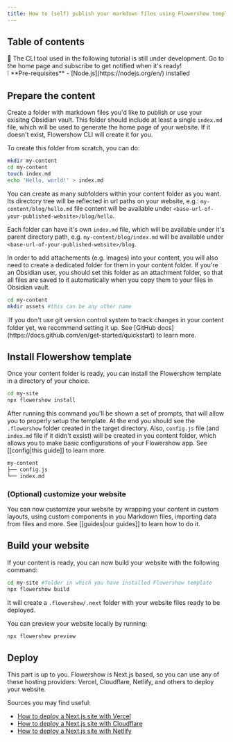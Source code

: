 ```yaml
---
title: How to (self) publish your markdown files using Flowershow template
---
```


## Table of contents

<div className="border-2 border-slate-400 rounded-md px-4 mb-2">
🚧 The CLI tool used in the following tutorial is still under development. Go to the home page and subscribe to get notified when it's ready!
</div>

<div className="border-2 border-slate-400 rounded-md px-4 pb-3 mb-3">
❕ **Pre-requisites**
- [Node.js](https://nodejs.org/en/) installed
</div>

## Prepare the content

Create a folder with markdown files you'd like to publish or use your exisitng Obsidian vault. This folder should include at least a single `index.md` file, which will be used to generate the home page of your website. If it doesn't exist, Flowershow CLI will create it for you.

To create this folder from scratch, you can do:

```bash
mkdir my-content
cd my-content
touch index.md
echo 'Hello, world!' > index.md
```

You can create as many subfolders within your content folder as you want. Its directory tree will be reflected in url paths on your website, e.g.: `my-content/blog/hello.md` file content will be available under `<base-url-of-your-published-website>/blog/hello`. 

Each folder can have it's own `index.md` file, which will be available under it's parent directory path, e.g. `my-content/blog/index.md` will be available under `<base-url-of-your-published-website>/blog`.

In order to add attachements (e.g. images) into your content, you will also need to create a dedicated folder for them in your content folder. If you're an Obsidian user, you should set this folder as an attachment folder, so that all files are saved to it automatically when you copy them to your files in Obsidian vault.

```bash
cd my-content
mkdir assets #this can be any other name
```

<div className="border-2 border-slate-400 rounded-md px-4 pb-3 mb-3">
❕If you don't use git version control system to track changes in your content folder yet, we recommend setting it up.
See [GitHub docs](https://docs.github.com/en/get-started/quickstart) to learn more.
</div>

## Install Flowershow template

Once your content folder is ready, you can install the Flowershow template in a directory of your choice.

```bash
cd my-site
npx flowershow install
```

After running this command you'll be shown a set of prompts, that will allow you to properly setup the template. At the end you should see the `.flowershow` folder created in the target directory. Also, `config.js` file (and `index.md` file if it didn't exsist) will be created in you content folder, which allows you to make basic configurations of your Flowershow app. See [[config|this guide]] to learn more.

```bash
my-content
├── config.js
└── index.md
```

### (Optional) customize your website

You can now customize your website by wrapping your content in custom layouts, using custom components in you Markdown files, importing data from files and more. See [[guides|our guides]] to learn how to do it.

## Build your website

If your content is ready, you can now build your website with the following command:

```bash
cd my-site #folder in which you have installed Flowershow template
npx flowershow build
```

It will create a `.flowershow/.next` folder with your website files ready to be deployed.

You can preview your website locally by running:

```bash
npx flowershow preview
```

## Deploy

This part is up to you. Flowershow is Next.js based, so you can use any of these hosting providers: Vercel, Cloudflare, Netlify, and others to deploy your website.

Sources you may find useful:
- [How to deploy a Next.js site with Vercel](https://vercel.com/guides/deploying-nextjs-with-vercel)
- [How to deploy a Next.js site with Cloudflare](https://developers.cloudflare.com/pages/framework-guides/deploy-a-nextjs-site/)
- [How to deploy a Next.js site with Netlify](https://www.netlify.com/blog/2020/11/30/how-to-deploy-next.js-sites-to-netlify/)





